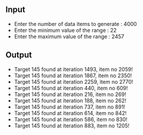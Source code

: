 ## Input 
 - Enter the number of data items to generate : 4000
 - Enter the minimum value of the range : 22
 - Enter the maximum value of the range : 2457

## Output
- Target 145 found at iteration 1493, item no 2059!
- Target 145 found at iteration 1867, item no 2350!
- Target 145 found at iteration 2259, item no 2770!
- Target 145 found at iteration 440, item no 609!
- Target 145 found at iteration 216, item no 269!
- Target 145 found at iteration 188, item no 262!
- Target 145 found at iteration 737, item no 891!
- Target 145 found at iteration 614, item no 842!
- Target 145 found at iteration 586, item no 830!
- Target 145 found at iteration 883, item no 1205!

